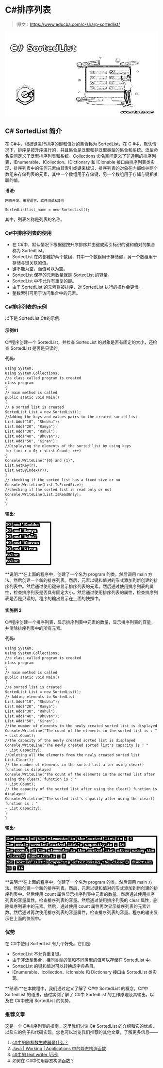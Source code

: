 # C#排序列表

> 原文：<https://www.educba.com/c-sharp-sortedlist/>

![C# SortedList](img/29cc2f2e89022b822685bb0e76c21312.png)



## C# SortedList 简介

在 C#中，根据键进行排序的键和值对的集合称为 SortedList，在 C #中，默认情况下，排序是按升序进行的，并且集合是泛型和非泛型类型的集合和系统。泛型命名空间定义了泛型排序列表和系统。Collections 命名空间定义了非通用的排序列表，IEnumerable、ICollection、IDictionary 和 IClonable 接口由排序列表类实现，排序列表中的任何元素由其索引或键来标识，排序列表的对象在内部维护两个数组来存储列表的元素，其中一个数组用于存储键，另一个数组用于存储与键相关联的值。

**语法:**

<small>网页开发、编程语言、软件测试&其他</small>

```
SortedListlist_name = new SortedList();
```

其中，列表名称是列表的名称。

### C#中排序列表的使用

*   在 C#中，默认情况下根据键按升序排序并由键或索引标识的键和值对的集合称为 SortedList。
*   SortedList 在内部维护两个数组，其中一个数组用于存储键，另一个数组用于存储与键关联的值。
*   键不能为空，而值可以为空。
*   SortedList 保存的元素数量就是 SortedList 的容量。
*   SortedList 中不允许有重复的键。
*   由于 SortedList 的元素将被排序，对 SortedList 执行的操作会更慢。
*   整数索引可用于访问集合中的元素。

### C#排序列表的示例

以下是 SortedList C#的示例:

#### 示例#1

C#程序创建一个 SortedList，并检查 SortedList 的对象是否有固定的大小，还检查 SortedList 是否是只读的。

**代码:**

```
using System;
using System.Collections;
//a class called program is created
class program
{
// main method is called
public static void Main()
{
// a sorted list is created
SortedList List = new SortedList();
//Adding the keys and values pairs to the created sorted list
List.Add("10", "Shobha");
List.Add("20", "Ramya");
List.Add("30", "Rahul");
List.Add("40", "Bhuvan");
List.Add("50", "Kiran");
//Displaying the elements of the sorted list by using keys
for (int r = 0; r <List.Count; r++)
{
Console.WriteLine("{0} and {1}",
List.GetKey(r),
List.GetByIndex(r));
}
// checking if the sorted list has a fixed size or no
Console.WriteLine(List.IsFixedSize);
//checking if the sorted list is read only or not
Console.WriteLine(List.IsReadOnly);
}
}
```

**输出:**

![C# SortedList Example 1](img/66f955afa2b9aebf5a57b3b4ad5a7909.png)



**说明:**在上面的程序中，创建了一个名为 program 的类。然后调用 main 方法。然后创建一个新的排序列表。然后，元素以键和值对的形式添加到新创建的排序列表中。然后通过使用键来显示排序列表的元素。然后通过使用排序列表的属性，检查排序列表是否具有固定大小。然后通过使用排序列表的属性，检查排序列表是否是只读的。程序的输出显示在上面的快照中。

#### 实施例 2

C#程序创建一个排序列表，显示排序列表中元素的数量，显示排序列表的容量，并清除排序列表中的所有元素。

**代码:**

```
using System;
using System.Collections;
//a class called program is created
class program
{
// main method is called
public static void Main()
{
//a sorted list is created
SortedList List = new SortedList();
// Adding elements to SortedList
List.Add("10", "Shobha");
List.Add("20", "Ramya");
List.Add("30", "Rahul");
List.Add("40", "Bhuvan");
List.Add("50", "Kiran");
//the number of elements in the newly created sorted list is displayed
Console.WriteLine("The count of the elements in the sorted list is : "
+ List.Count);
//the capacity of the newly created sorted list is displayed
Console.WriteLine("The newly created sorted list's capacity is : "
+ List.Capacity);
//Deleting all the elements from the newly created sorted list
List.Clear();
// the number of elements in the sorted list after using clear() function is displayed
Console.WriteLine("The count of the elements in the sorted list after using the clear() function is : "
+ List.Count);
// the capacity of the sorted list after using the clear() function is displayed
Console.WriteLine("The sorted list's capacity after using the clear() function is : "
+ List.Capacity);
}
}
```

**输出:**

![C# SortedList Example 2](img/9eecfbcdddf1b2b4f7d3e5d45063d028.png)



**说明:**在上面的程序中，创建了一个名为 program 的类。然后调用 main 方法。然后创建一个新的排序列表。然后，元素以键和值对的形式添加到新创建的排序列表中。然后使用 count 属性显示排序列表中元素的数量。然后通过使用排序列表的容量属性，检查排序列表的容量。然后通过使用排序列表的 clear 属性，删除排序列表中的元素。然后，通过使用 count 属性再次显示排序列表的元素计数。然后通过再次使用排序列表的容量属性，检查排序列表的容量。程序的输出显示在上面的快照中。

### 优势

在 C#中使用 SortedList 有几个好处。它们是:

*   SortedList 不允许重复键。
*   由于非泛型集合，相同类型的值和不同类型的值可以存储在 SortedList 中。
*   SortedList 的键和值对可以转换成字典条目。
*   IEnumerable、Icollection、Iclonable 和 Dictionary 接口由 SortedList 类实现。

**结语:**在本教程中，我们通过定义了解了 C#中 SortedList 的概念，C#中 SortedList 的语法，通过实例了解了 C#中 SortedList 的工作原理及其输出，以及在 C#中使用 SortedList 的优势。

### 推荐文章

这是一个 C#排序列表的指南。这里我们讨论 C# SortedList 的介绍和它的优点，以及它的例子和代码实现。您也可以浏览我们推荐的其他文章，了解更多信息——

1.  [c#中的随机数生成器是什么？](https://www.educba.com/random-number-generator-in-sharp/)
2.  [Java | Working | Applications 中的静态构造函数](https://www.educba.com/static-constructor-in-java/)
3.  [c#中的 text writer |示例](https://www.educba.com/textwriter-in-c-sharp/)
4.  如何在 C#中使用静态构造函数？





